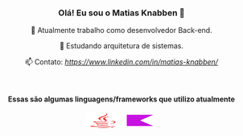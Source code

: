 <div align="center">
  
### Olá! Eu sou o Matias Knabben 👋
  
  
  
  <div style="display: inline_block">

  🔭 Atualmente trabalho como desenvolvedor Back-end.

  🌱 Estudando arquitetura de sistemas.

  📫 Contato: <i>https://www.linkedin.com/in/matias-knabben/</i>

  </div>
  
  <br>
  
  <h4>Essas são algumas linguagens/frameworks que utilizo atualmente</h4>

  <div style="display: inline_block">
  <a>
  <img align="center" alt="js-symbol" height="30" width="70" src="https://raw.githubusercontent.com/devicons/devicon/master/icons/java/java-plain.svg">
  </a>

  <a>
  <img align="center" alt="js-symbol" height="30" width="70" src="https://raw.githubusercontent.com/devicons/devicon/master/icons/kotlin/kotlin-plain.svg">
  </a>
  </div>
  
  <br>
</div>
